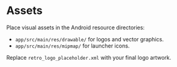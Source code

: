 # Assets

Place visual assets in the Android resource directories:

- `app/src/main/res/drawable/` for logos and vector graphics.
- `app/src/main/res/mipmap/` for launcher icons.

Replace `retro_logo_placeholder.xml` with your final logo artwork.
